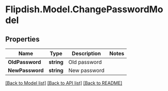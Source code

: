 # Flipdish.Model.ChangePasswordModel
## Properties

Name | Type | Description | Notes
------------ | ------------- | ------------- | -------------
**OldPassword** | **string** | Old password | 
**NewPassword** | **string** | New password | 

[[Back to Model list]](../README.md#documentation-for-models) [[Back to API list]](../README.md#documentation-for-api-endpoints) [[Back to README]](../README.md)

